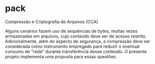 # pack
Compressão e Criptografia de Arquivos (CCA)

Alguns cenários fazem uso de sequências de bytes, muitas vezes armazenadas em arquivos, cujo conteúdo deve ser de acesso restrito. Adicionalmente, além do aspecto de segurança, a compressão deve ser considerada como instrumento empregado para reduzir o eventual consumo de "rede" durante transferência desse conteúdo. O presente projeto implementa uma proposta para essas questões.
